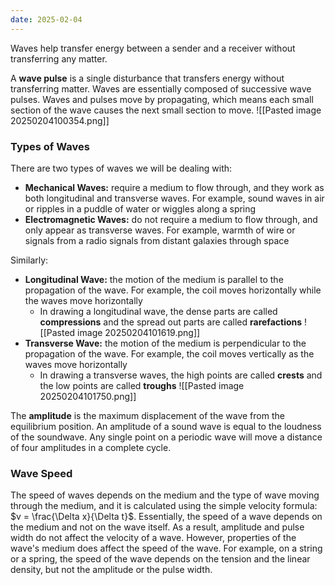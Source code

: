 ```yaml
---
date: 2025-02-04
---
```

Waves help transfer energy between a sender and a receiver without transferring any matter.

A **wave pulse** is a single disturbance that transfers energy without transferring matter. Waves are essentially composed of successive wave pulses. Waves and pulses move by propagating, which means each small section of the wave causes the next small section to move.
![[Pasted image 20250204100354.png]]

### Types of Waves

There are two types of waves we will be dealing with:
- **Mechanical Waves:** require a medium to flow through, and they work as both longitudinal and transverse waves. For example, sound waves in air or ripples in a puddle of water or wiggles along a spring
- **Electromagnetic Waves:** do not require a medium to flow through, and only appear as transverse waves. For example, warmth of wire or signals from a radio signals from distant galaxies through space

Similarly:
- **Longitudinal Wave:** the motion of the medium is parallel to the propagation of the wave. For example, the coil moves horizontally while the waves move horizontally
	- In drawing a longitudinal wave, the dense parts are called **compressions** and the spread out parts are called **rarefactions**
![[Pasted image 20250204101619.png]]
- **Transverse Wave:** the motion of the medium is perpendicular to the propagation of the wave. For example, the coil moves vertically as the waves move horizontally
	- In drawing a transverse waves, the high points are called **crests** and the low points are called **troughs**
![[Pasted image 20250204101750.png]]

The **amplitude** is the maximum displacement of the wave from the equilibrium position. An amplitude of a sound wave is equal to the loudness of the soundwave. Any single point on a periodic wave will move a distance of four amplitudes in a complete cycle.
### Wave Speed
The speed of waves depends on the medium and the type of wave moving through the medium, and it is calculated using the simple velocity formula: $v = \frac{\Delta x}{\Delta t}$. Essentially, the speed of a wave depends on the medium and not on the wave itself. As a result, amplitude and pulse width do not affect the velocity of a wave. However, properties of the wave's medium does affect the speed of the wave. For example, on a string or a spring, the speed of the wave depends on the tension and the linear density, but not the amplitude or the pulse width.



